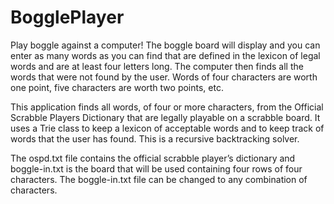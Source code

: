 # BogglePlayer
Play boggle against a computer! The boggle board will display and you can enter as many words as you can find that are defined in the lexicon of legal words and are at least four letters long. The computer then finds all the words that were not found by the user. Words of four characters are worth one point, five characters are worth two points, etc.

This application finds all words, of four or more characters, from the Official Scrabble Players Dictionary that are legally playable on a scrabble board. It uses a Trie class to keep a lexicon of acceptable words and to keep track of words that the user has found. This is a recursive backtracking solver.

The ospd.txt file contains the official scrabble player’s dictionary and boggle-in.txt is the board that will be used containing four rows of four characters. The boggle-in.txt file can be changed to any combination of characters.

